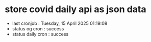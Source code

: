 # store covid daily api as json data

- last cronjob : Tuesday, 15 April 2025 01:19:08
- status og cron : success
- status daily cron : success
      
      